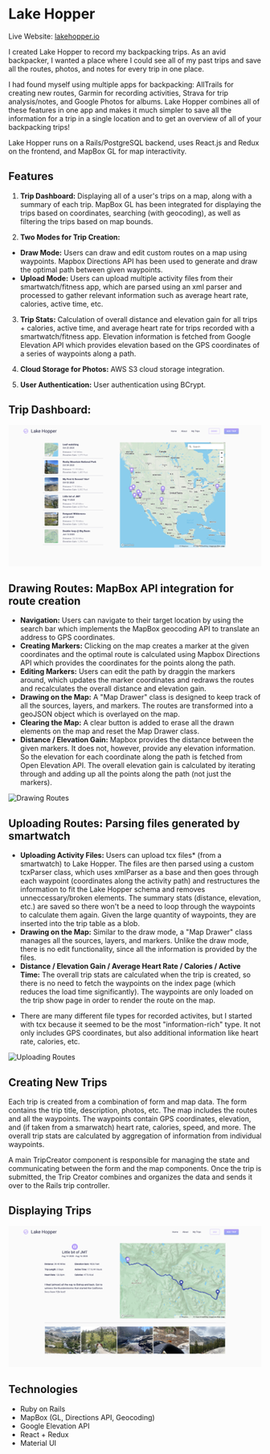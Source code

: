 # Lake Hopper

Live Website: [lakehopper.io](https://lakehopper.io/)

I created Lake Hopper to record my backpacking trips. As an avid backpacker, I wanted a place where I could see all of my past trips and save all the routes, photos, and notes for every trip in one place.

I had found myself using multiple apps for backpacking: AllTrails for creating new routes, Garmin for recording activities, Strava for trip analysis/notes, and Google Photos for albums. Lake Hopper combines all of these features in one app and makes it much simpler to save all the information for a trip in a single location and to get an overview of all of your backpacking trips!

Lake Hopper runs on a Rails/PostgreSQL backend, uses React.js and Redux on the frontend, and MapBox GL for map interactivity.

## Features

1. **Trip Dashboard:** Displaying all of a user's trips on a map, along with a summary of each trip. MapBox GL has been integrated for displaying the trips based on coordinates, searching (with geocoding), as well as filtering the trips based on map bounds.

2. **Two Modes for Trip Creation:**
- **Draw Mode:** Users can draw and edit custom routes on a map using waypoints. Mapbox Directions API has been used to generate and draw the optimal path between given waypoints.
- **Upload Mode:** Users can upload multiple activity files from their smartwatch/fitness app, which are parsed using an xml parser and processed to gather relevant information such as average heart rate, calories, active time, etc.

3. **Trip Stats:** Calculation of overall distance and elevation gain for all trips + calories, active time, and average heart rate for trips recorded with a smartwatch/fitness app. Elevation information is fetched from Google Elevation API which provides elevation based on the GPS coordinates of a series of waypoints along a path. 

4. **Cloud Storage for Photos:** AWS S3 cloud storage integration.

5. **User Authentication:** User authentication using BCrypt.

## Trip Dashboard:

![Trip Index](https://github.com/kiana-h/lake-hopper/blob/master/readme_assets/trip-index.png)

## Drawing Routes: MapBox API integration for route creation

- **Navigation:** Users can navigate to their target location by using the search bar which implements the MapBox geocoding API to translate an address to GPS coordinates. 
- **Creating Markers:** Clicking on the map creates a marker at the given coordinates and the optimal route is calculated using Mapbox Directions API which provides the coordinates for the points along the path. 
- **Editing Markers:** Users can edit the path by draggin the markers around, which updates the marker coordinates and redraws the routes and recalculates the overall distance and elevation gain.  
- **Drawing on the Map:** A "Map Drawer" class is designed to keep track of all the sources, layers, and markers. The routes are transformed into a geoJSON object which is overlayed on the map. 
- **Clearing the Map:** A clear button is added to erase all the drawn elements on the map and reset the Map Drawer class. 
- **Distance / Elevation Gain:** Mapbox provides the distance between the given markers. It does not, however, provide any elevation information. So the elevation for each coordinate along the path is fetched from Open Elevation API. The overall elevation gain is calculated by iterating through and adding up all the points along the path (not just the markers).  

![Drawing Routes](https://github.com/kiana-h/lake-hopper/blob/master/readme_assets/draw_video.gif)

## Uploading Routes: Parsing files generated by smartwatch

- **Uploading Activity Files:** Users can upload tcx files* (from a smartwatch) to Lake Hopper. The files are then parsed using a custom tcxParser class, which uses xmlParser as a base and then goes through each waypoint (coordinates along the activity path) and restructures the information to fit the Lake Hopper schema and removes unneccessary/broken elements. The summary stats (distance, elevation, etc.) are saved so there won't be a need to loop through the waypoints to calculate them again. Given the large quantity of waypoints, they are inserted into the trip table as a blob. 
- **Drawing on the Map:** Similar to the draw mode, a "Map Drawer" class manages all the sources, layers, and markers. Unlike the draw mode, there is no edit functionality, since all the information is provided by the files. 
- **Distance / Elevation Gain / Average Heart Rate / Calories / Active Time:** The overall trip stats are calculated when the trip is created, so there is no need to fetch the waypoints on the index page (which reduces the load time significantly). The waypoints are only loaded on the trip show page in order to render the route on the map.

* There are many different file types for recorded activites, but I started with tcx because it seemed to be the most "information-rich" type. It not only includes GPS coordinates, but also additional information like heart rate, calories, etc. 

![Uploading Routes](https://github.com/kiana-h/lake-hopper/blob/master/readme_assets/upload_video.gif)

## Creating New Trips

Each trip is created from a combination of form and map data. The form contains the trip title, description, photos, etc. The map includes the routes and all the waypoints. The waypoints contain GPS coordinates, elevation, and (if taken from a smarwatch) heart rate, calories, speed, and more. The overall trip stats are calculated by aggregation of information from individual waypoints.

A main TripCreator component is responsible for managing the state and communicating between the form and the map components. Once the trip is submitted, the Trip Creator combines and organizes the data and sends it over to the Rails trip controller. 

## Displaying Trips

![Trip Index](https://github.com/kiana-h/lake-hopper/blob/master/readme_assets/trip-show.png)

## Technologies

- Ruby on Rails
- MapBox (GL, Directions API, Geocoding)
- Google Elevation API
- React + Redux
- Material UI
